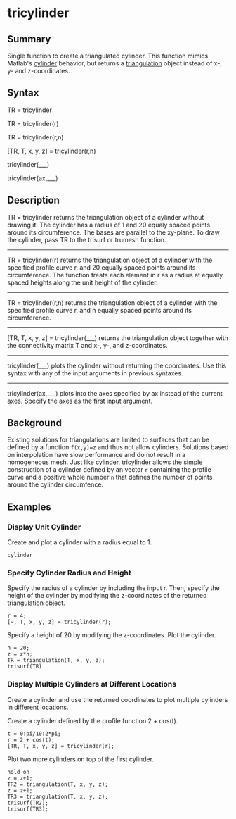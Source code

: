 # tricylinder

## Summary
Single function to create a triangulated cylinder. This function mimics Matlab's [cylinder](https://www.mathworks.com/help/matlab/ref/cylinder.html) behavior, but returns a [triangulation](https://www.mathworks.com/help/matlab/ref/triangulation.html) object instead of x-, y- and z-coordinates.

## Syntax
TR = tricylinder

TR = tricylinder(r)

TR = tricylinder(r,n)

[TR, T, x, y, z] = tricylinder(r,n)

tricylinder(___)

tricylinder(ax,___)

## Description
TR = tricylinder returns the triangulation object of a cylinder without drawing it. The cylinder has a radius of 1 and 20 equaly spaced points around its circumference. The bases are parallel to the xy-plane. To draw the cylinder, pass TR to the trisurf or trumesh function.

---

TR = tricylinder(r) returns the triangulation object of a cylinder with the specified profile curve r, and 20 equally spaced points around its circumference. The function treats each element in r as a radius at equally spaced heights along the unit height of the cylinder.

---

TR = tricylinder(r,n) returns the triangulation object of a cylinder with the specified profile curve r, and n equally spaced points around its circumference.

---

[TR, T, x, y, z] = tricylinder(___)  returns the triangulation object together with the connectivity matrix T and x-, y-, and z-coordinates.

---

tricylinder(___) plots the cylinder without returning the coordinates. Use this syntax with any of the input arguments in previous syntaxes.

---

tricylinder(ax,___) plots into the axes specified by ax instead of the current axes. Specify the axes as the first input argument.

## Background
Existing solutions for triangulations are limited to surfaces that can be defined by a function `f(x,y)=z` and thus not allow cylinders. Solutions based on interpolation have slow performance and do not result in a homogeneous mesh. Just like [cylinder](https://www.mathworks.com/help/matlab/ref/cylinder.html), tricylinder allows the simple construction of a cylinder defined by an vector `r` containing the profile curve and a positive whole number `n` that defines the number of points around the cylinder circumfence.

## Examples
### Display Unit Cylinder
Create and plot a cylinder with a radius equal to 1. 
```
cylinder
```

### Specify Cylinder Radius and Height
Specify the radius of a cylinder by including the input r. Then, specify the height of the cylinder by modifying the z-coordinates of the returned triangulation object.
```
r = 4;
[~, T, x, y, z] = tricylinder(r);
```
Specify a height of 20 by modifying the z-coordinates. Plot the cylinder.
```
h = 20;
z = z*h;
TR = triangulation(T, x, y, z);
trisurf(TR)
```

### Display Multiple Cylinders at Different Locations
Create a cylinder and use the returned coordinates to plot multiple cylinders in different locations.

Create a cylinder defined by the profile function 2 + cos(t).
```
t = 0:pi/10:2*pi;
r = 2 + cos(t);
[TR, T, x, y, z] = tricylinder(r);
```
Plot two more cylinders on top of the first cylinder.
```
hold on
z = z+1;
TR2 = triangulation(T, x, y, z);
z = z+1;
TR3 = triangulation(T, x, y, z);
trisurf(TR2);
trisurf(TR3);
```

